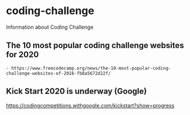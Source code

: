 # coding-challenge
Information about Coding Challenge

## The 10 most popular coding challenge websites for 2020
    - https://www.freecodecamp.org/news/the-10-most-popular-coding-challenge-websites-of-2016-fb8a5672d22f/
    
## Kick Start 2020 is underway (Google)
   https://codingcompetitions.withgoogle.com/kickstart?show=progress
